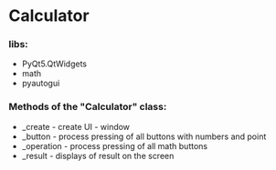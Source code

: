 # Calculator
### libs:
* PyQt5.QtWidgets
* math
* pyautogui


### Methods of the "Calculator" class: ###
*	_create - create UI - window 
*	_button - process pressing of all buttons with numbers and point
*	_operation - process pressing of all math buttons
*	_result - displays of result on the screen